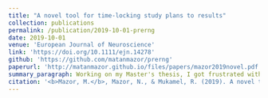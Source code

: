 ```yaml
---
title: "A novel tool for time-locking study plans to results"
collection: publications
permalink: /publication/2019-10-01-prerng
date: 2019-10-01
venue: 'European Journal of Neuroscience'
link: 'https://doi.org/10.1111/ejn.14278'
github: 'https://github.com/matanmazor/prerng'
paperurl: 'http://matanmazor.github.io/files/papers/mazor2019novel.pdf'
summary_paragraph: Working on my Master's thesis, I got frustrated with how easy it was to get significant results out of pure noise by overfitting the analysis plan to the data. Standard pre-registration seemed like an unsatisfying solution - if we don't trust researchers to honestly report their original analysis plans, why should we trust them to pre-registered their analysis plans before data collection, and not after it? Together with my brother Noam, we invented and implemented a mechanism that prevents this sort of cheating by encoding the registration plan in experimental randomization.
citation: '<b>Mazor, M.</b>, Mazor, N., & Mukamel, R. (2019). A novel tool for time‐locking study plans to results. <i>European Journal of Neuroscience</i>, 49(9), 1149-1156.'
---
```

